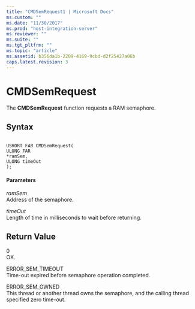 ```yaml
---
title: "CMDSemRequest1 | Microsoft Docs"
ms.custom: ""
ms.date: "11/30/2017"
ms.prod: "host-integration-server"
ms.reviewer: ""
ms.suite: ""
ms.tgt_pltfrm: ""
ms.topic: "article"
ms.assetid: b356da1b-2209-4169-9cbd-d2f25427a06b
caps.latest.revision: 3
---
```

# CMDSemRequest
The **CMDSemRequest** function requests a RAM semaphore.  
  
## Syntax  
  
```  
  
USHORT FAR CMDSemRequest(  
ULONG FAR   
*ramSem,   
ULONG timeOut   
);  
```  
  
#### Parameters  
 *ramSem*  
 Address of the semaphore.  
  
 *timeOut*  
 Length of time in milliseconds to wait before returning.  
  
## Return Value  
 0  
 OK.  
  
 ERROR_SEM_TIMEOUT  
 Time-out expired before semaphore operation completed.  
  
 ERROR_SEM_OWNED  
 This thread or another thread owns the semaphore, and the calling thread specified zero time-out.